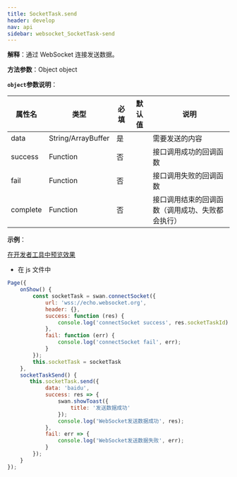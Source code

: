 ```yaml
---
title: SocketTask.send
header: develop
nav: api
sidebar: websocket_SocketTask-send
---
```

  

**解释**：通过 WebSocket 连接发送数据。

**方法参数**：Object object

**`object`参数说明**：

|属性名 |类型  |必填 | 默认值 |说明|
|---- | ---- | ---- | ----|----|
|data| String/ArrayBuffer | 是 | |需要发送的内容|
|success   |Function  |  否  | | 接口调用成功的回调函数 |
|fail  |Function  |  否 | | 接口调用失败的回调函数|
|complete   | Function   | 否 | | 接口调用结束的回调函数（调用成功、失败都会执行）|

**示例**：

<a href="swanide://fragment/521d4906fe3f1da8be3133df983b5d151572997353370" title="在开发者工具中预览效果" target="_self">在开发者工具中预览效果</a>

* 在 js 文件中

```js
Page({
    onShow() {
        const socketTask = swan.connectSocket({
            url: 'wss://echo.websocket.org',
            header: {},
            success: function (res) {
                console.log('connectSocket success', res.socketTaskId)
            },
            fail: function (err) {
                console.log('connectSocket fail', err);
            }
        });
        this.socketTask = socketTask
    },
    socketTaskSend() {
       this.socketTask.send({
            data: 'baidu',
            success: res => {
                swan.showToast({
                    title: '发送数据成功'
                });
                console.log('WebSocket发送数据成功', res);
            },
            fail: err => {
                console.log('WebSocket发送数据失败', err);
            }
        });
    }
});

```